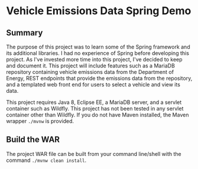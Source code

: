 # Vehicle Emissions Data Spring Demo
## Summary
The purpose of this project was to learn some of the Spring framework and its additional libraries. I had no experience of Spring before developing this project. As I've invested more time into this project, I've decided to keep and document it. This project will include features such as a MariaDB repository containing vehicle emissions data from the Department of Energy, REST endpoints that provide the emissions data from the repository, and a templated web front end for users to select a vehicle and view its data.

This project requires Java 8, Eclipse EE, a MariaDB server, and a servlet container such as Wildfly. This project has not been tested in any servlet container other than Wildfly. If you do not have Maven installed, the Maven wrapper `./mvnw` is provided.

## Build the WAR
The project WAR file can be built from your command line/shell with the command `./mvnw clean install`.